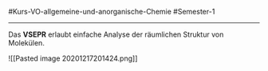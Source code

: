 #Kurs-VO-allgemeine-und-anorganische-Chemie  #Semester-1

---

Das **VSEPR** erlaubt einfache Analyse der räumlichen Struktur von Molekülen.

![[Pasted image 20201217201424.png]]